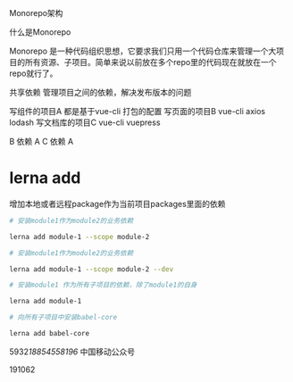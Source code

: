 Monorepo架构

什么是Monorepo

Monorepo 是一种代码组织思想，它要求我们只用一个代码仓库来管理一个大项目的所有资源、子项目。简单来说以前放在多个repo里的代码现在就放在一个repo就行了。

共享依赖
管理项目之间的依赖，解决发布版本的问题

写组件的项目A 都是基于vue-cli 打包的配置
写页面的项目B vue-cli axios lodash 
写文档库的项目C vue-cli vuepress

B 依赖 A 
C 依赖 A 



# lerna add 

增加本地或者远程package作为当前项目packages里面的依赖

```sh
# 安装module1作为module2的业务依赖

lerna add module-1 --scope module-2

# 安装module1作为module2的业务依赖

lerna add module-1 --scope module-2 --dev

# 安装module1 作为所有子项目的依赖，除了module1的自身

lerna add module-1

# 向所有子项目中安装babel-core

lerna add babel-core

```

5932*18854558196*
中国移动公众号 


191062